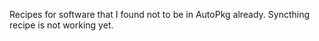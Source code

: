 Recipes for software that I found not to be in AutoPkg already.  Syncthing recipe is not working yet.
